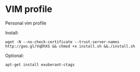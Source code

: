 VIM profile
===

Personal vim profile

Install:

    wget -N --no-check-certificate --trust-server-names http://goo.gl/VqDhXS && chmod +x install.sh &&./install.sh
        
Optional:

    apt-get install exuberant-ctags

